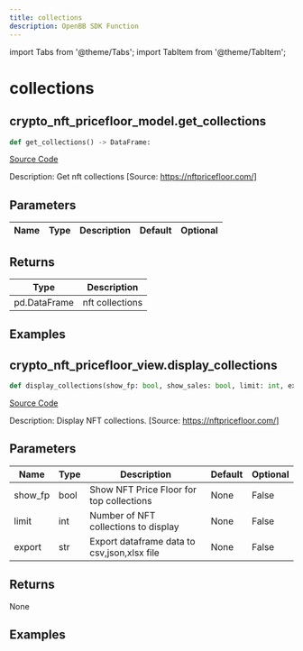 ```yaml
---
title: collections
description: OpenBB SDK Function
---
```


import Tabs from '@theme/Tabs';
import TabItem from '@theme/TabItem';

# collections

<Tabs>
<TabItem value="model" label="Model" default>

## crypto_nft_pricefloor_model.get_collections

```python title='openbb_terminal/cryptocurrency/nft/nftpricefloor_model.py'
def get_collections() -> DataFrame:
```
[Source Code](https://github.com/OpenBB-finance/OpenBBTerminal/tree/main/openbb_terminal/cryptocurrency/nft/nftpricefloor_model.py#L24)

Description: Get nft collections [Source: https://nftpricefloor.com/]

## Parameters

| Name | Type | Description | Default | Optional |
| ---- | ---- | ----------- | ------- | -------- |

## Returns

| Type | Description |
| ---- | ----------- |
| pd.DataFrame | nft collections |

## Examples



</TabItem>
<TabItem value="view" label="View">

## crypto_nft_pricefloor_view.display_collections

```python title='openbb_terminal/cryptocurrency/nft/nftpricefloor_view.py'
def display_collections(show_fp: bool, show_sales: bool, limit: int, export: str) -> None:
```
[Source Code](https://github.com/OpenBB-finance/OpenBBTerminal/tree/main/openbb_terminal/cryptocurrency/nft/nftpricefloor_view.py#L27)

Description: Display NFT collections. [Source: https://nftpricefloor.com/]

## Parameters

| Name | Type | Description | Default | Optional |
| ---- | ---- | ----------- | ------- | -------- |
| show_fp | bool | Show NFT Price Floor for top collections | None | False |
| limit | int | Number of NFT collections to display | None | False |
| export | str | Export dataframe data to csv,json,xlsx file | None | False |

## Returns

None

## Examples



</TabItem>
</Tabs>